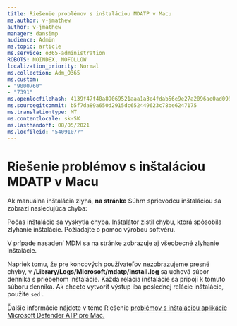 ```yaml
---
title: Riešenie problémov s inštaláciou MDATP v Macu
ms.author: v-jmathew
author: v-jmathew
manager: dansimp
audience: Admin
ms.topic: article
ms.service: o365-administration
ROBOTS: NOINDEX, NOFOLLOW
localization_priority: Normal
ms.collection: Adm_O365
ms.custom:
- "9000760"
- "7391"
ms.openlocfilehash: 4139f47f40a89069521aaa1a3e4fdab56e9e27a2096ae0ad099be827f60d51fc
ms.sourcegitcommit: b5f7da89a650d2915dc652449623c78be6247175
ms.translationtype: MT
ms.contentlocale: sk-SK
ms.lasthandoff: 08/05/2021
ms.locfileid: "54091077"
---
```

# <a name="troubleshoot-mdatp-installation-problems-on-a-mac"></a>Riešenie problémov s inštaláciou MDATP v Macu

Ak manuálna inštalácia zlyhá, **na stránke** Súhrn sprievodcu inštaláciou sa zobrazí nasledujúca chyba:

Počas inštalácie sa vyskytla chyba. Inštalátor zistil chybu, ktorá spôsobila zlyhanie inštalácie. Požiadajte o pomoc výrobcu softvéru.

V prípade nasadení MDM sa na stránke zobrazuje aj všeobecné zlyhanie inštalácie.

Napriek tomu, že pre koncových používateľov nezobrazujeme presné chyby, v **/Library/Logs/Microsoft/mdatp/install.log** sa uchová súbor denníka s priebehom inštalácie. Každá relácia inštalácie sa pripojí k tomuto súboru denníka. Ak chcete vytvoriť výstup iba poslednej relácie inštalácie, použite `sed` .

Ďalšie informácie nájdete v téme Riešenie [problémov s inštaláciou aplikácie Microsoft Defender ATP pre Mac.](https://go.microsoft.com/fwlink/?linkid=2144615)
